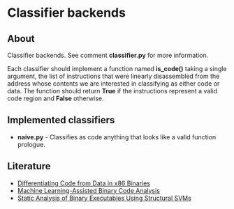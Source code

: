 # Classifier backends

## About

Classifier backends. See comment **classifier.py** for more information.

Each classifier should implement a function named **is_code()** taking a single
argument, the list of instructions that were linearly disassembled from the
address whose contents we are interested in classifying as either code or data.
The function should return **True** if the instructions represent a valid code
region and **False** otherwise.


## Implemented classifiers

  * **naive.py** - Classifies as code anything that looks like a valid function
    prologue.


## Literature

  * [Differentiating Code from Data in x86 Binaries](http://www.utd.edu/~hamlen/wartell-pkdd11.pdf)
  * [Machine Learning-Assisted Binary Code Analysis](http://pages.cs.wisc.edu/~jerryzhu/pub/nips07-abs.pdf)
  * [Static Analysis of Binary Executables Using Structural SVMs](http://lowrank.net/nikos/pubs/segment.pdf)

